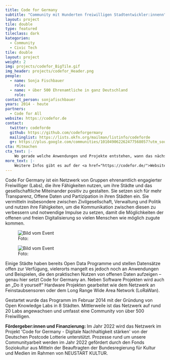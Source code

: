 ```yaml
---
title: Code for Germany
subtitle: "Community mit Hunderten freiwilligen Stadtentwickler:innenn"
layout: project
tile: double
type: featured
tileclass: dark
kategorien:
  - Community
  - Civic Tech
tile: double
layout: project
weight: 2
img: projects/codefor_BigTile.gif
img_header: projects/codefor_Header.png
people:
  - name: Sonja Fischbauer  
    role: 
  - name: + über 500 Ehrenamtliche in ganz Deutschland
    role:
contact_person: sonjafischbauer
years: 2014 - heute
partners:
  - Code for All
website: https://codefor.de
contact:
  twitter: codeforde
  github: https://github.com/codeforgermany
  mailinglist: https://lists.okfn.org/mailman/listinfo/codeforde
  g+: https://plus.google.com/communities/101049062262477568057?utm_source=chrome_ntp_icon&utm_medium=chrome_app&utm_campaign=chrome
cta: Mitmachen
cta_text: |-
    Wo gerade welche Anwendungen und Projekte entstehen, wann das nächste Treffen stattfindet und wie man mitmachen kann, erfährst Du durch einen Klick auf die jeweilige Stadt auf unserer <a href="https://codefor.de/">Deutschlandkarte</a>.
more_text: |-
    Weitere Infos gibt es auf der <a href="https://codefor.de/">Website</a> von Code for Germany.
---
```


Code For Germany ist ein Netzwerk von Gruppen ehrenamtlich engagierter Freiwilliger (Labs), die ihre Fähigkeiten nutzen, um ihre Städte und das gesellschaftliche Miteinander positiv zu gestalten. Sie setzen sich für mehr Transparenz, Offene Daten und Partizipation in ihren Städten ein. Sie vermitteln insbesondere zwischen Zivilgesellschaft, Verwaltung und Politik und nutzen ihre Fähigkeiten, um die Kommunikation zwischen diesen zu verbessern und notwendige Impulse zu setzen, damit die Möglichkeiten der offenen und freien Digitalisierung so vielen Menschen wie möglich zugute kommen.

<div class="two-img offset-lg-2">
  <figure class="license">
        <img alt="Bild vom Event" src="/files/projects/codefor_img_1.jpg">
        <figcaption>Foto:</figcaption>
    </figure>
    <figure class="license">
        <img alt="Bild vom Event" src="/files/projects/codefor_img_2.jpg">
        <figcaption>Foto: </figcaption>
    </figure>
</div>

Einige Städte haben bereits Open Data Programme und stellen Datensätze offen zur Verfügung, vielerorts mangelt es jedoch noch an Anwendungen und Beispielen, die den praktischen Nutzen von offenen Daten aufzeigen – genau hier setzt Code for Germany an. Neben Software Projekten wird auch an „Do it yourself“ Hardware Projekten gearbeitet wie dem Netzwerk an Feinstaubsensoren oder dem Long Range Wide Area Network (LoRaWan).

Gestartet wurde das Programm im Februar 2014 mit der Gründung von Open Knowledge Labs in 8 Städten. Mittlerweile ist das Netzwerk auf rund 20 Labs angewachsen und umfasst eine Community von über 500 Freiwilligen. 

<b> Fördergeber:innen und Finanzierung: </b>
Im Jahr 2022 wird das Netzwerk im Projekt 'Code for Germany - Digitale Nachhaltigkeit stärken' von der Deutschen Postcode Lotterie unterstützt. 
Prozesse rund um unsere Communityarbeit werden im Jahr 2022 gefördert durch den Fonds Soziokultur aus Mitteln der Beauftragten der Bundesregierung für Kultur und Medien im Rahmen von NEUSTART KULTUR.

